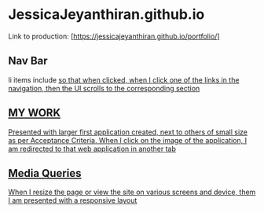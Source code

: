 # JessicaJeyanthiran.github.io

Link to production: [https://jessicajeyanthiran.github.io/portfolio/]


## Nav Bar
li items include <a href="#"> so that when clicked, when I click one of the links in the navigation, then the UI scrolls to the corresponding section

## MY WORK
Presented with larger first application created, next to others of small size as per Acceptance Criteria. When I click on the image of the application, I am redirected to that web application in another tab

## Media Queries
When I resize the page or view the site on various screens and device, them I am presented with a responsive layout
